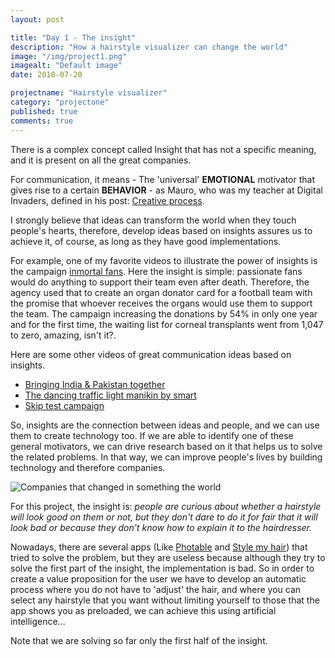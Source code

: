 ```yaml
---
layout: post

title: "Day 1 - The insight"
description: "How a hairstyle visualizer can change the world"
image: "/img/project1.png"
imagealt: "Default image"
date: 2018-07-20

projectname: "Hairstyle visualizer"
category: "projectone"
published: true
comments: true
---
```


There is a complex concept called Insight that has not a specific meaning, and it is present on all the great companies.

For communication, it means - The 'universal' **EMOTIONAL** motivator that gives rise to a certain **BEHAVIOR** - as Mauro, who was my teacher at Digital Invaders, defined in his post: [Creative process](https://medium.com/@maurott/proceso-creativo-680c02c2ca9b). 

I strongly believe that ideas can transform the world when they touch people's hearts, therefore, develop ideas based on insights assures us to achieve it, of course, as long as they have good implementations.

For example, one of my favorite videos to illustrate the power of insights is the campaign [inmortal fans](https://www.youtube.com/watch?v=1wnjwjZH2PA). Here the insight is simple: passionate fans would do anything to support their team even after death. Therefore, the agency used that to create an organ donator card for a football team with the promise that whoever receives the organs would use them to support the team. The campaign increasing the donations by 54% in only one year and for the first time, the waiting list for corneal transplants went from 1,047 to zero, amazing, isn't it?.

Here are some other videos of great communication ideas based on insights.
- [Bringing India & Pakistan together](https://www.youtube.com/watch?v=ts_4vOUDImE)
- [The dancing traffic light manikin by smart](https://www.youtube.com/watch?v=SB_0vRnkeOk)
- [Skip test campaign](https://www.youtube.com/watch?v=L8XV8FiUlhY)

So, insights are the connection between ideas and people, and we can use them to create technology too. If we are able to identify one of these general motivators, we can drive research based on it that helps us to solve the related problems. In that way, we can improve people's lives by building technology and therefore companies.

![Companies that changed in something the world](../../../../img-posts/hairstyle/insight-companies.png)

For this project, the insight is: *people are curious about whether a hairstyle will look good on them or not, but they don't dare to do it for fair that it will look bad or because they don't know how to explain it to the hairdresser.*

Nowadays, there are several apps (Like [Photable](https://play.google.com/store/apps/details?id=com.alphatech.photable&hl=en) and [Style my hair](https://www.lorealprofessionnel.co.uk/hair-looks/style-my-hair)) that tried to solve the problem, but they are useless because although they try to solve the first part of the insight, the implementation is bad. So in order to create a value proposition for the user we have to develop an automatic process where you do not have to 'adjust' the hair, and where you can select any hairstyle that you want without limiting yourself to those that the app shows you as preloaded, we can achieve this using artificial intelligence...

Note that we are solving so far only the first half of the insight. 
